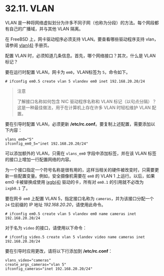 # 32.11. VLAN

VLAN 是一种将网络虚拟划分为许多不同子网（也称为分段）的方法。每个网段都有自己的广播域，并与其他 VLAN 隔离。

在 FreeBSD 上，网卡驱动程序必须支持 VLAN。要查看哪些驱动程序支持 vlan，请参阅 [vlan(4)](https://www.freebsd.org/cgi/man.cgi?query=vlan&sektion=4&format=html) 手册页。

配置 VLAN 时，必须知道几条信息。首先，哪个网络接口？其次，什么是 VLAN 标记？

要在运行时配置 VLAN，网卡为 `em0`，VLAN标签为 `5`，命令如下。

```
# ifconfig em0.5 create vlan 5 vlandev em0 inet 192.168.20.20/24
```

>注意
>
>了解接口名称如何包含 NIC 驱动程序名称和 VLAN 标记（以句点分隔）？这是一种最佳做法，用于在计算机上存在许多 VLAN 时轻松维护 VLAN 配置。

要在引导时配置 VLAN，必须更新 **/etc/rc.conf**。要复制上述配置，需要添加以下内容：

```
vlans_em0="5"
ifconfig_em0_5="inet 192.168.20.20/24"
```

可以添加额外的 VLAN，只需在 `vlans_em0` 字段中添加标签，并在该 VLAN 标签的接口上增加一行配置网络的内容。

为一个接口指定一个符号名称是很有用的，这样当相关的硬件被改变时，只需要更新一些配置变量。例如，安全摄像机需要在 `em0` 的 VLAN 1 上运行。以后，如果 em0 卡被替换成使用 [ixgb(4)](https://www.freebsd.org/cgi/man.cgi?query=ixgb&sektion=4&format=html) 驱动的卡，所有对 `em0.1` 的引用就不必改为 `ixgb0.1` 了。

要在网卡 `em0` 上配置 VLAN 5，指定接口名称为 `cameras`，并为该接口分配一个 `24` 位前缀的 IP 地址 *192.168.20.20*，请使用此命令。

```
# ifconfig em0.5 create vlan 5 vlandev em0 name cameras inet 192.168.20.20/24
```

对于名为 `video` 的接口，请使用以下命令：

```
# ifconfig video.5 create vlan 5 vlandev video name cameras inet 192.168.20.20/24
```

要在引导时应用更改，请将以下行添加到 **/etc/rc.conf**：

```
vlans_video="cameras"
create_args_cameras="vlan 5"
ifconfig_cameras="inet 192.168.20.20/24"
```
